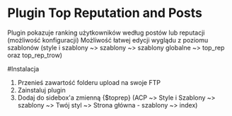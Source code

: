 Plugin Top Reputation and Posts
=======

Plugin pokazuje ranking użytkowników według postów lub reputacji (możliwość konfiguracji)
Możliwość łatwej edycji wyglądu z poziomu szablonów (style i szablony ~> szablony ~> szablony globalne ~> top_rep oraz top_rep_trow)

#Instalacja

1. Przenieś zawartość folderu upload na swoje FTP
2. Zainstaluj plugin
3. Dodaj do sidebox'a zmienną {$toprep} (ACP ~> Style i Szablony ~> szablony ~> Twój styl ~> Strona główna - szablony ~> index)
